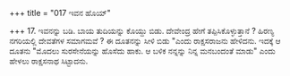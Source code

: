 +++
title = "017 ಇವನ ಹೊಯ್"

+++
17. ಇವನನ್ನು ಬಡಿ. ಬಾಯ ತುದಿಯನ್ನು ಕೊಯ್ದು ಬಿಡು. ದೇವೇಂದ್ರ ಹೇಗೆ ತಪ್ಪಿಸಿಕೊಳ್ಳುತ್ತಾನೆ ? ಹಿರಣ್ಯ ನಗರಿಯಲ್ಲಿ ದೇವತೆಗಳ ಸಮಾಗಮವೆ ? ಈ ದೂತನನ್ನು ಸೀಳಿ ಬಿಡು "ಎಂದು ರಾಕ್ಷಸರಾಜನು ಹೇಳಿದನು. ಇದಕ್ಕೆ ಆ ದೂತನು "ಮೊದಲು ಸುರಸೇನೆಯನ್ನು ಹೊಸೆದು ಹಾಕು. ಆ ಬಳಿಕ ನನ್ನನ್ನು ನಿನ್ನ ಮನಬಂದಂತೆ ಮಾಡು" ಎಂದು ಹೇಳಲು ರಾಕ್ಷಸನಾಥ ಸಿಟ್ಟಾದನು.